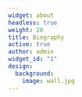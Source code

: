 ```yaml
---
widget: about
headless: true
weight: 20
title: Biography
active: true
author: admin
widget_id: "1"
design:
  background:
    image: wall.jpg
---
```

